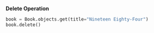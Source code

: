 **Delete Operation**

```python
book = Book.objects.get(title="Nineteen Eighty-Four")
book.delete()
